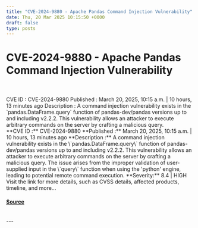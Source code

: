 ```yaml
---
title: "CVE-2024-9880 - Apache Pandas Command Injection Vulnerability"
date: Thu, 20 Mar 2025 10:15:50 +0000
draft: false
type: posts
---
```

# CVE-2024-9880 - Apache Pandas Command Injection Vulnerability

<br/>

<br/>
 CVE ID : CVE-2024-9880 Published : March 20, 2025, 10:15 a.m. | 10 hours, 13 minutes ago Description : A command injection vulnerability exists in the `pandas.DataFrame.query` function of pandas-dev/pandas versions up to and including v2.2.2. This vulnerability allows an attacker to execute arbitrary commands on the server by crafting a malicious query.
<br/>
**CVE ID :** CVE-2024-9880  
**Published :** March 20, 2025, 10:15 a.m. | 10 hours, 13 minutes ago  
**Description :** A command injection vulnerability exists in the \`pandas.DataFrame.query\` function of pandas-dev/pandas versions up to and including v2.2.2. This vulnerability allows an attacker to execute arbitrary commands on the server by crafting a malicious query. The issue arises from the improper validation of user-supplied input in the \`query\` function when using the 'python' engine, leading to potential remote command execution.  
**Severity:** 8.4 | HIGH  
Visit the link for more details, such as CVSS details, affected products, timeline, and more...

#### [Source](https://cvefeed.io/vuln/detail/CVE-2024-9880)

<br/>
---
